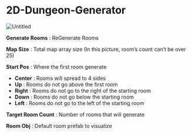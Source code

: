 # 2D-Dungeon-Generator
![Untitled](https://s3-us-west-2.amazonaws.com/secure.notion-static.com/c0f1f692-9512-4d09-b956-9971ef51d566/Untitled.png)

**Generate Rooms** : ReGenerate Rooms

**Map Size** : Total map array size (In this picture, room’s count can’t be over 25)

**Start Pos** : Where the first room generate

- **Center** : Rooms will spread to 4 sides
- **Up** : Rooms do not go above the first room
- **Right** : Rooms do not go to the right of the starting room
- **Down** : Rooms do not go below the starting room
- **Left** : Rooms do not go to the left of the starting room

**Target Room Count** : Number of rooms that will generate

**Room Obj** : Default room prefab to visualize
